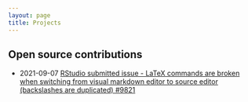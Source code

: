 ```yaml
---
layout: page
title: Projects
---
```


## Open source contributions


- 2021-09-07 [RStudio submitted issue - LaTeX commands are broken when switching from visual markdown editor to source editor (backslashes are duplicated) #9821](https://github.com/rstudio/rstudio/issues/9821) </li>



